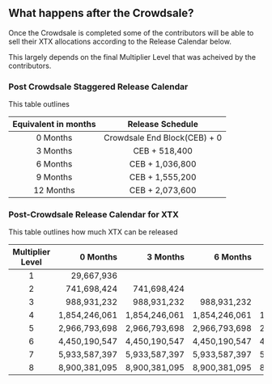 ## What happens after the Crowdsale?

Once the Crowdsale is completed some of the contributors will be able to sell their XTX allocations according to the Release Calendar below.

This largely depends on the final Multiplier Level that was acheived by the contributors.

### Post Crowdsale Staggered Release Calendar

This table outlines 

| Equivalent in months | Release Schedule              |
|:--------------------:|:-----------------------------:|
| 0 Months             | Crowdsale End Block(CEB) \+ 0 |
| 3 Months             | CEB \+ 518,400                |
| 6 Months             | CEB \+ 1,036,800              |
| 9 Months             | CEB \+ 1,555,200              |
| 12 Months            | CEB \+ 2,073,600              |

### Post-Crowdsale Release Calendar for XTX

This table outlines how much XTX can be released 

| Multiplier Level | 0 Months          | 3 Months          | 6 Months           | 9 Months          | 12 Months         |
|:----------------:|------------------:|------------------:|-------------------:|------------------:|------------------:|
| 1                | 29,667,936        |                   |                    |                   |                   |
| 2                | 741,698,424       | 741,698,424       |                    |                   |                   |
| 3                | 988,931,232       | 988,931,232       | 988,931,232        |                   |                   |
| 4                | 1,854,246,061     | 1,854,246,061     | 1,854,246,061      | 1,854,246,061     |                   |
| 5                | 2,966,793,698     | 2,966,793,698     | 2,966,793,698      | 2,966,793,698     | 2,966,793,698     |
| 6                | 4,450,190,547     | 4,450,190,547     | 4,450,190,547      | 4,450,190,547     | 4,450,190,547     |
| 7                | 5,933,587,397     | 5,933,587,397     | 5,933,587,397      | 5,933,587,397     | 5,933,587,397     |
| 8                | 8,900,381,095     | 8,900,381,095     | 8,900,381,095      | 8,900,381,095     | 8,900,381,095     |